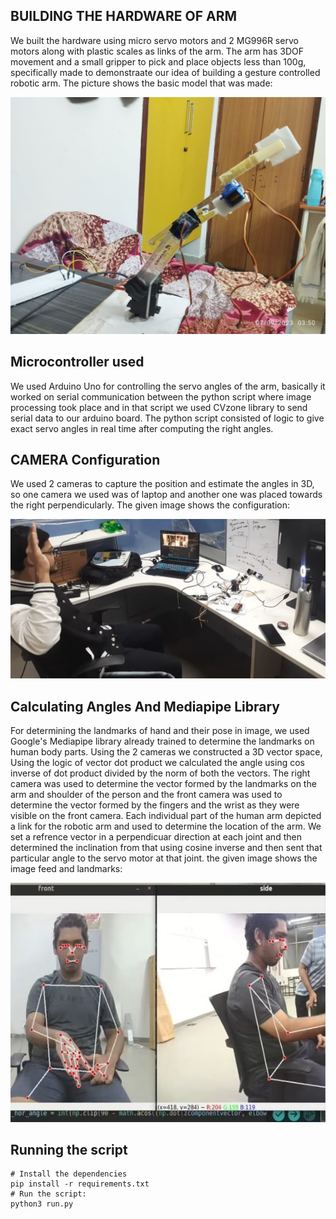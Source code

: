 ## BUILDING THE HARDWARE OF ARM
We built the hardware using micro servo motors and 2 MG996R servo motors along with plastic scales as links of the arm.
The arm has 3DOF movement and a small gripper to pick and place objects less than 100g, specifically made to demonstraate our idea of building a gesture controlled robotic arm.
The picture shows the basic model that was made:


![Image description](arm1.jpg)

## Microcontroller used
We used Arduino Uno for controlling the servo angles of the arm, basically it worked on serial communication between the python script where image processing took place and in that script we used CVzone library to send serial data to our arduino board.
The python script consisted of logic to give exact servo angles in real time after computing the right angles.

## CAMERA Configuration
We used 2 cameras to capture the position and estimate the angles in 3D, so one camera we used was of laptop and another one was placed towards the right perpendicularly.
The given image shows the configuration:


![Image description](arm3.jpg)

## Calculating Angles And Mediapipe Library
For determining the landmarks of hand and their pose in image, we used Google's Mediapipe library already trained to determine the landmarks on human body parts.
Using the 2 cameras we constructed a 3D vector space,
Using the logic of vector dot product we calculated the angle using cos inverse of dot product divided by the norm of both the vectors.
The right camera was used to determine the vector formed by the landmarks on the arm and shoulder of the person and the front camera was used to determine the vector formed by the fingers and the wrist as they were visible on the front camera.
Each individual part of the human arm depicted a link for the robotic arm and used to determine the location of the arm.
We set a refrence vector in a perpendicuar direction at each joint and then determined the inclination from that using cosine inverse and then sent that particular angle to the servo motor at that joint.
the given image shows the image feed and landmarks:


![Image description](arm5.jpg)

## Running the script

```
# Install the dependencies
pip install -r requirements.txt
# Run the script:
python3 run.py
```


